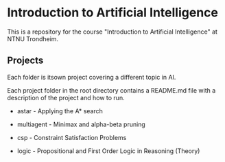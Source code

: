 # Introduction to Artificial Intelligence

This is a repository for the course "Introduction to Artificial Intelligence" at NTNU Trondheim.

## Projects

Each folder is itsown project covering a different topic in AI.

Each project folder in the root directory contains a README.md file with a description of the project and how to run.

- astar - Applying the A* search

- multiagent - Minimax and alpha-beta pruning

- csp - Constraint Satisfaction Problems

- logic -  Propositional and First Order Logic in Reasoning (Theory)

